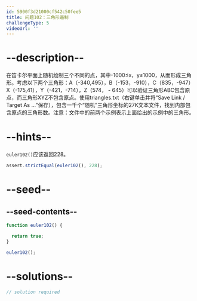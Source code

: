 ```yaml
---
id: 5900f3d21000cf542c50fee5
title: 问题102：三角形遏制
challengeType: 5
videoUrl: ''
---
```


# --description--

在笛卡尔平面上随机绘制三个不同的点，其中-1000≤x，y≤1000，从而形成三角形。考虑以下两个三角形：A（-340,495），B（-153，-910），C（835，-947）X（-175,41），Y（-421，-714），Z（574， - 645）可以验证三角形ABC包含原点，而三角形XYZ不包含原点。使用triangles.txt（右键单击并将“Save Link / Target As ...”保存），包含一千个“随机”三角形坐标的27K文本文件，找到内部包含原点的三角形数。注意：文件中的前两个示例表示上面给出的示例中的三角形。

# --hints--

`euler102()`应该返回228。

```js
assert.strictEqual(euler102(), 228);
```

# --seed--

## --seed-contents--

```js
function euler102() {

  return true;
}

euler102();
```

# --solutions--

```js
// solution required
```
